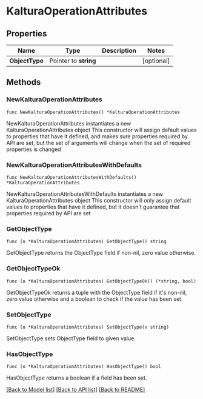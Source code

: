 # KalturaOperationAttributes

## Properties

Name | Type | Description | Notes
------------ | ------------- | ------------- | -------------
**ObjectType** | Pointer to **string** |  | [optional] 

## Methods

### NewKalturaOperationAttributes

`func NewKalturaOperationAttributes() *KalturaOperationAttributes`

NewKalturaOperationAttributes instantiates a new KalturaOperationAttributes object
This constructor will assign default values to properties that have it defined,
and makes sure properties required by API are set, but the set of arguments
will change when the set of required properties is changed

### NewKalturaOperationAttributesWithDefaults

`func NewKalturaOperationAttributesWithDefaults() *KalturaOperationAttributes`

NewKalturaOperationAttributesWithDefaults instantiates a new KalturaOperationAttributes object
This constructor will only assign default values to properties that have it defined,
but it doesn't guarantee that properties required by API are set

### GetObjectType

`func (o *KalturaOperationAttributes) GetObjectType() string`

GetObjectType returns the ObjectType field if non-nil, zero value otherwise.

### GetObjectTypeOk

`func (o *KalturaOperationAttributes) GetObjectTypeOk() (*string, bool)`

GetObjectTypeOk returns a tuple with the ObjectType field if it's non-nil, zero value otherwise
and a boolean to check if the value has been set.

### SetObjectType

`func (o *KalturaOperationAttributes) SetObjectType(v string)`

SetObjectType sets ObjectType field to given value.

### HasObjectType

`func (o *KalturaOperationAttributes) HasObjectType() bool`

HasObjectType returns a boolean if a field has been set.


[[Back to Model list]](../README.md#documentation-for-models) [[Back to API list]](../README.md#documentation-for-api-endpoints) [[Back to README]](../README.md)


